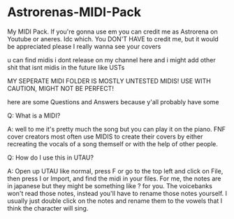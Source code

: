 # Astrorenas-MIDI-Pack
My MIDI Pack. If you're gonna use em you can credit me as Astrorena on Youtube or aneres. Idc which. You DON'T HAVE to credit me, but it would be appreciated please I really wanna see your covers

u can find midis i dont release on my channel here and i might add other shit that isnt midis in the future like USTs


MY SEPERATE MIDI FOLDER IS MOSTLY UNTESTED MIDIS! USE WITH CAUTION, MIGHT NOT BE PERFECT!


here are some Questions and Answers because y'all probably have some

Q: What is a MIDI?

A: well to me it's pretty much the song but you can play it on the piano. FNF cover creators most often use MIDIS to create their covers by either recreating the vocals of a song themself or with the help of other people.

Q: How do I use this in UTAU?

A: Open up UTAU like normal, press F or go to the top left and click on File, then press I or Import, and find the midi in your files. For me, the notes are in japanese but they might be something like ? for you. The voicebanks won't read those notes, instead you'll have to rename those notes yourself. I usually just double click on the notes and rename them to the vowels that I think the character will sing.
